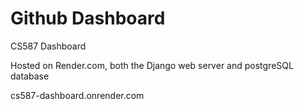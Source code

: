 # Github Dashboard

CS587 Dashboard

Hosted on Render.com, both the Django web server and postgreSQL database

cs587-dashboard.onrender.com
